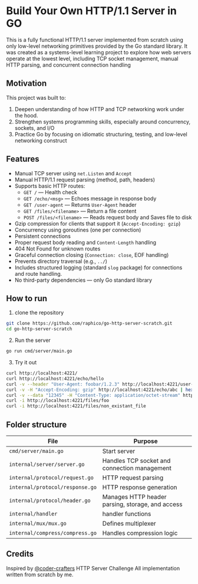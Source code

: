 # Build Your Own HTTP/1.1 Server in GO

This is a fully functional HTTP/1.1 server implemented from scratch using only low-level networking primitives provided by the Go standard library. It was created as a systems-level learning project to explore how web servers operate at the lowest level, including TCP socket management, manual HTTP parsing, and concurrent connection handling

## Motivation

This project was built to:

1. Deepen understanding of how HTTP and TCP networking work under the hood.
2. Strengthen systems programming skills, especially around concurrency, sockets, and I/O
3. Practice Go by focusing on idiomatic structuring, testing, and low-level networking construct

## Features

- Manual TCP server using `net.Listen` and `Accept`
- Manual HTTP/1.1 request parsing (method, path, headers)
- Supports basic HTTP routes:
  - `GET /` — Health check
  - `GET /echo/<msg>` — Echoes message in response body
  - `GET /user-agent` — Returns `User-Agent` header
  - `GET /files/<filename>` — Return a file content
  - `POST /files/<filename>` — Reads request body and Saves file to disk
- Gzip compression for clients that support it (`Accept-Encoding: gzip`)
- Concurrency using goroutines (one per connection)
- Persistent connections
- Proper request body reading and `Content-Length` handling
- 404 Not Found for unknown routes
- Graceful connection closing (`Connection: close`, EOF handling)
- Prevents directory traversal (e.g., `../`)
- Includes structured logging (standard `slog` package) for connections and route handling.
- No third-party dependencies — only Go standard library

## How to run

1. clone the repository

```bash
git clone https://github.com/raphico/go-http-server-scratch.git
cd go-http-server-scratch
```

2. Run the server

```bash
go run cmd/server/main.go
```

3. Try it out

```bash
curl http://localhost:4221/
curl http://localhost:4221/echo/hello
curl -v --header "User-Agent: foobar/1.2.3" http://localhost:4221/user-agent
curl -v -H "Accept-Encoding: gzip" http://localhost:4221/echo/abc | hexdump -C
curl -v --data "12345" -H "Content-Type: application/octet-stream" http://localhost:4221/files/file_123
curl -i http://localhost:4221/files/foo
curl -i http://localhost:4221/files/non_existant_file
```

## Folder structure

| File                            | Purpose                                          |
| ------------------------------- | ------------------------------------------------ |
| `cmd/server/main.go`            | Start server                                     |
| `internal/server/server.go`     | Handles TCP socket and connection management     |
| `internal/protocol/request.go`  | HTTP request parsing                             |
| `internal/protocol/response.go` | HTTP response generation                         |
| `internal/protocol/header.go`   | Manages HTTP header parsing, storage, and access |
| `internal/handler`              | handler functions                                |
| `internal/mux/mux.go`           | Defines multiplexer                              |
| `internal/compress/compress.go` | Handles compression logic                        |

## Credits

Inspired by [@coder-crafters](https://codecrafters.io/) HTTP Server Challenge
All implementation written from scratch by me.
